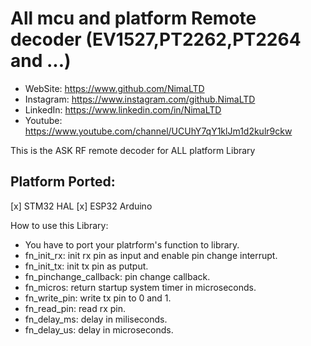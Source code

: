 # All mcu and platform Remote decoder (EV1527,PT2262,PT2264 and ...)

 *	WebSite:    https://www.github.com/NimaLTD
 *	Instagram:  https://www.instagram.com/github.NimaLTD
 *	LinkedIn:   https://www.linkedin.com/in/NimaLTD
 *	Youtube:    https://www.youtube.com/channel/UCUhY7qY1klJm1d2kulr9ckw

This is the ASK RF remote decoder for ALL platform Library  

## Platform Ported:
[x] STM32 HAL
[x] ESP32 Arduino

How to use this Library:
* You have to port your platrform's function to library.
* fn_init_rx: init rx pin as input and enable pin change interrupt.
* fn_init_tx: init tx pin as putput.
* fn_pinchange_callback: pin change callback.
* fn_micros: return startup system timer in microseconds.
* fn_write_pin: write tx pin to 0 and 1.
* fn_read_pin: read rx pin.
* fn_delay_ms: delay in miliseconds.
* fn_delay_us: delay in microseconds.

